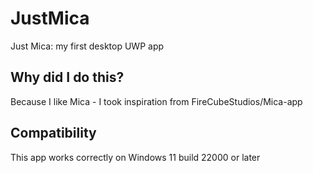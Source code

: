 # JustMica
Just Mica: my first desktop UWP app
## Why did I do this?
Because I like Mica - I took inspiration from FireCubeStudios/Mica-app
## Compatibility
This app works correctly on Windows 11 build 22000 or later
